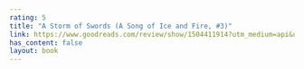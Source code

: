 ```yaml
---
rating: 5
title: "A Storm of Swords (A Song of Ice and Fire, #3)"
link: https://www.goodreads.com/review/show/1504411914?utm_medium=api&utm_source=rss
has_content: false
layout: book
---
```

